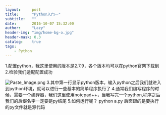 ```yaml
---
layout:     post
title:      "Python入门一"
subtitle:   ""
date:       2016-10-07 15:32:00
author:     "Lazy"
header-img: "img/home-bg-o.jpg"
header-mask: 0.3
catalog:    true
tags:
    - Python
---
```






1.配置python，我这里使用的版本是2.7.9，各个版本均可以在python官网下载到
2.检验我们适配配置成功

![Paste_Image.png](http://upload-images.jianshu.io/upload_images/1205414-3971001eecd8d9d2.png?imageMogr2/auto-orient/strip%7CimageView2/2/w/1240)
3.其中第一行显示python版本，输入python之后我们就进入到python环境，就可以进行一些基本的简单程序执行了
4.通常我们编写程序的时候，需要一个编译器，我们这里使用notepad++，当我写完一个python,程序之后我们的后缀名字一定要是py结尾
5.如何运行呢？
python a.py  后面跟的是要执行的py文件就是源代码

